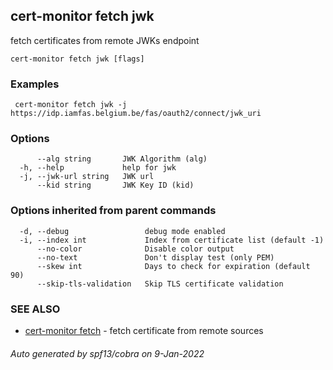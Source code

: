 ## cert-monitor fetch jwk

fetch certificates from remote JWKs endpoint

```
cert-monitor fetch jwk [flags]
```

### Examples

```
 cert-monitor fetch jwk -j https://idp.iamfas.belgium.be/fas/oauth2/connect/jwk_uri
```

### Options

```
      --alg string       JWK Algorithm (alg)
  -h, --help             help for jwk
  -j, --jwk-url string   JWK url
      --kid string       JWK Key ID (kid)
```

### Options inherited from parent commands

```
  -d, --debug                 debug mode enabled
  -i, --index int             Index from certificate list (default -1)
      --no-color              Disable color output
      --no-text               Don't display test (only PEM)
      --skew int              Days to check for expiration (default 90)
      --skip-tls-validation   Skip TLS certificate validation
```

### SEE ALSO

* [cert-monitor fetch](cert-monitor_fetch.md)	 - fetch certificate from remote sources

###### Auto generated by spf13/cobra on 9-Jan-2022
